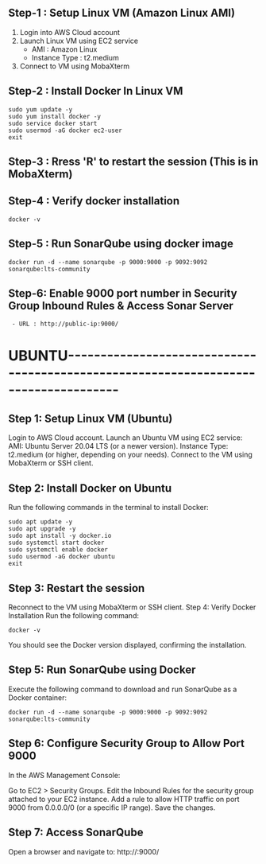 ## Step-1 : Setup Linux VM (Amazon Linux AMI)

1) Login into AWS Cloud account
2) Launch Linux VM using EC2 service   
     - AMI : Amazon Linux
     - Instance Type : t2.medium       
4) Connect to VM using MobaXterm

## Step-2 : Install Docker In Linux VM

```
sudo yum update -y 
sudo yum install docker -y
sudo service docker start
sudo usermod -aG docker ec2-user
exit
```
## Step-3 : Rress 'R' to restart the session (This is in MobaXterm)

## Step-4 :  Verify docker installation
```
docker -v
```
## Step-5 : Run SonarQube using docker image
```
docker run -d --name sonarqube -p 9000:9000 -p 9092:9092 sonarqube:lts-community
```

## Step-6: Enable 9000 port number in Security Group Inbound Rules & Access Sonar Server
```
 - URL : http://public-ip:9000/
```

# UBUNTU------------------------------------------------------------------------------------
## Step 1: Setup Linux VM (Ubuntu)
Login to AWS Cloud account.
Launch an Ubuntu VM using EC2 service:
AMI: Ubuntu Server 20.04 LTS (or a newer version).
Instance Type: t2.medium (or higher, depending on your needs).
Connect to the VM using MobaXterm or SSH client.

## Step 2: Install Docker on Ubuntu
Run the following commands in the terminal to install Docker:

```
sudo apt update -y
sudo apt upgrade -y
sudo apt install -y docker.io
sudo systemctl start docker
sudo systemctl enable docker
sudo usermod -aG docker ubuntu
exit
````
## Step 3: Restart the session
Reconnect to the VM using MobaXterm or SSH client.
Step 4: Verify Docker Installation
Run the following command:

```
docker -v
```
You should see the Docker version displayed, confirming the installation.

## Step 5: Run SonarQube using Docker
Execute the following command to download and run SonarQube as a Docker container:

```
docker run -d --name sonarqube -p 9000:9000 -p 9092:9092 sonarqube:lts-community
```
## Step 6: Configure Security Group to Allow Port 9000
In the AWS Management Console:

Go to EC2 > Security Groups.
Edit the Inbound Rules for the security group attached to your EC2 instance.
Add a rule to allow HTTP traffic on port 9000 from 0.0.0.0/0 (or a specific IP range).
Save the changes.

## Step 7: Access SonarQube
Open a browser and navigate to:
http://<public-ip>:9000/
